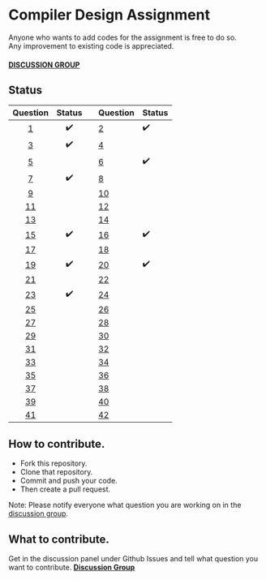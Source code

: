 # Compiler Design Assignment


Anyone who wants to add codes for the assignment is free to do so.<br>
Any improvement to existing code is appreciated.
#### [**DISCUSSION GROUP**](https://github.com/sdsubhajitdas/Compiler-Design-Assignment/issues/1)

## Status
|Question  	|Status	|   	|Question	|Status	|
|:-:	|:-:	|---	|---	|---	|
|[1](1.c) 	|✔️		|		|[2](2.c) 	|✔️		|
|[3](3.c) 	|✔️		|		|[4](4.c) 	|		|
|[5](5.c) 	|		|		|[6](6.c) 	|✔️		|
|[7](7.c) 	|✔️		|		|[8](8.c) 	|		|
|[9](9.c) 	|		|		|[10](10.c) 	|		|
|[11](11.c) 	|		|		|[12](12.c) 	|		|
|[13](13.c) 	|		|		|[14](14.c) 	|		|
|[15](15.c) 	|✔️		|		|[16](16.c) 	|✔️		|
|[17](17.c) 	|		|		|[18](18.c) 	|		|
|[19](19.c) 	|✔️		|		|[20](20.c) 	|✔️		|
|[21](21.c) 	|		|		|[22](22.c) 	|		|
|[23](23.c) 	|✔️		|		|[24](24.c) 	|		|
|[25](25.c) 	|		|		|[26](26.c) 	|		|
|[27](27.c) 	|		|		|[28](28.c) 	|		|
|[29](29.c) 	|		|		|[30](30.c) 	|		|
|[31](31.c) 	|		|		|[32](32.c) 	|		|
|[33](33.c) 	|		|		|[34](34.c) 	|		|
|[35](35.c) 	|		|		|[36](36.c) 	|		|
|[37](37.c) 	|		|		|[38](38.c) 	|		|
|[39](39.c) 	|		|		|[40](40.c) 	|		|
|[41](41.c) 	|		|		|[42](42.c) 	|		|

## How to contribute.
 - Fork this repository.
 - Clone that repository.
 - Commit and push your code.
 - Then create a pull request.
 
Note: Please notify everyone what question you are working on in the [discussion group](https://github.com/sdsubhajitdas/Compiler-Design-Assignment/issues/1).

## What to contribute.
Get in the discussion panel under Github Issues and tell what question you want to contribute. [**Discussion Group**](https://github.com/sdsubhajitdas/Compiler-Design-Assignment/issues/1)
